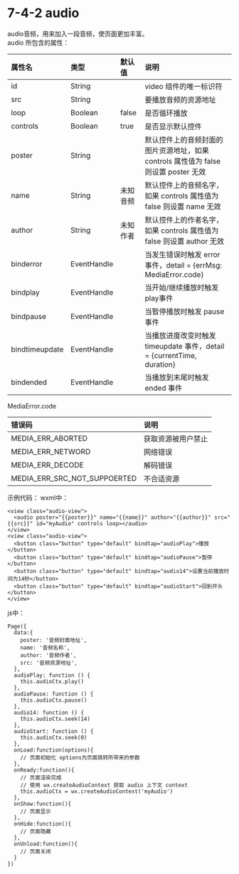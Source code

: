 # 7-4-2 audio

audio音频，用来加入一段音频，使页面更加丰富。  
audio 所包含的属性：

| 属性名 | 类型 | 默认值 | 说明 |
| :--- | :--- | :--- | :--- |
| id | String |  | video 组件的唯一标识符 |
| src | String |  | 要播放音频的资源地址 |
| loop | Boolean | false | 是否循环播放 |
| controls | Boolean | true | 是否显示默认控件 |
| poster | String |  | 默认控件上的音频封面的图片资源地址，如果 controls 属性值为 false 则设置 poster 无效 |
| name | String | 未知音频 | 默认控件上的音频名字，如果 controls 属性值为 false 则设置 name 无效 |
| author | String | 未知作者 | 默认控件上的作者名字，如果 controls 属性值为 false 则设置 author 无效 |
| binderror | EventHandle |  | 当发生错误时触发 error 事件，detail = {errMsg: MediaError.code} |
| bindplay | EventHandle |  | 当开始/继续播放时触发play事件 |
| bindpause | EventHandle |  | 当暂停播放时触发 pause 事件 |
| bindtimeupdate | EventHandle |  | 当播放进度改变时触发 timeupdate 事件，detail = {currentTime, duration} |
| bindended | EventHandle |  | 当播放到末尾时触发 ended 事件 |

MediaError.code

| 错误码 | 说明 |
| :--- | :--- |
| MEDIA_ERR_ABORTED | 获取资源被用户禁止 |
| MEDIA_ERR_NETWORD | 网络错误 |
| MEDIA_ERR_DECODE | 解码错误 |
| MEDIA_ERR_SRC_NOT_SUPPOERTED | 不合适资源 |

示例代码：
wxml中：
```
<view class="audio-view">
  <audio poster="{{poster}}" name="{{name}}" author="{{author}}" src="{{src}}" id="myAudio" controls loop></audio>
</view>
<view class="audio-view">
  <button class="button" type="default" bindtap="audioPlay">播放</button>
  <button class="button" type="default" bindtap="audioPause">暂停</button>
  <button class="button" type="default" bindtap="audio14">设置当前播放时间为14秒</button>
  <button class="button" type="default" bindtap="audioStart">回到开头</button>
</view>
```
js中：
```
Page({
  data:{
    poster: '音频封面地址',
    name: '音频名称',
    author: '音频作者',
    src: '音频资源地址',
  },
  audioPlay: function () {
    this.audioCtx.play()
  },
  audioPause: function () {
    this.audioCtx.pause()
  },
  audio14: function () {
    this.audioCtx.seek(14)
  },
  audioStart: function () {
    this.audioCtx.seek(0)
  },
  onLoad:function(options){
    // 页面初始化 options为页面跳转所带来的参数
  },
  onReady:function(){
    // 页面渲染完成
    // 使用 wx.createAudioContext 获取 audio 上下文 context
    this.audioCtx = wx.createAudioContext('myAudio')
  },
  onShow:function(){
    // 页面显示
  },
  onHide:function(){
    // 页面隐藏
  },
  onUnload:function(){
    // 页面关闭
  }
})
```







